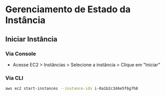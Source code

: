 # Gerenciamento de Estado da Instância

## Iniciar Instância

### Via Console
- Acesse EC2 > Instâncias > Selecione a instância > Clique em "Iniciar"

### Via CLI
```bash
aws ec2 start-instances --instance-ids i-0a1b2c3d4e5f6g7h8
